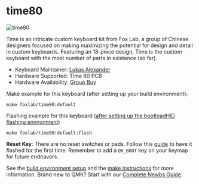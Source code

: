 # time80

![time80](https://i.imgur.com/8HpYStPl.jpg)

Time is an intricate custom keyboard kit from Fox Lab, a group of
Chinese designers focused on making maximizing the potential for
design and detail in custom keyboards. Featuring an 18-piece design,
Time is the custom keyboard with the most number of parts in existence (so far).

* Keyboard Maintainer: [Lukas Alexander](https://github.com/lukelex)
* Hardware Supported: Time 80 PCB
* Hardware Availability: [Group Buy](https://geekhack.org/index.php?topic=92349.0)

Make example for this keyboard (after setting up your build environment):

    make foxlab/time80:default

Flashing example for this keyboard ([after setting up the bootloadHID flashing environment](https://docs.qmk.fm/#/flashing_bootloadhid))

    make foxlab/time80:default:flash

**Reset Key**: There are no reset switches or pads. Follow this
[guide](https://docs.qmk.fm/#/flashing_bootloadhid)
to have it flashed for the first time. Remember to add a `QK_BOOT`
key on your keymap for future endeavors.

See the [build environment setup](https://docs.qmk.fm/#/getting_started_build_tools) and the [make instructions](https://docs.qmk.fm/#/getting_started_make_guide) for more information. Brand new to QMK? Start with our [Complete Newbs Guide](https://docs.qmk.fm/#/newbs).
